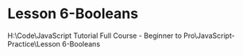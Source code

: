 # Lesson 6-Booleans

H:\Code\JavaScript Tutorial Full Course - Beginner to Pro\JavaScript-Practice\Lesson 6-Booleans
